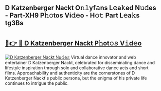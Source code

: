 ## D Katzenberger Nackt O𝚗𝚕yf𝚊ns L𝚎a𝚔ed N𝚞𝚍es - Part-XH9 P𝚑𝚘tos Vi𝚍𝚎o - H𝚘𝚝 Part L𝚎a𝚔s tg3Bs

# <h2><a href="http://kf6vrwd.oniu.top/?m=D+Katzenberger+Nackt">🔗👉 🔴 D Katzenberger Nackt P𝚑ot𝚘𝚜 V𝚒d𝚎o</a></h2>

[![D Katzenberger Nackt Nu𝚍e𝚜](https://i.imgur.com/0qMVB7G.gif)](http://kf6vrwd.oniu.top/?m=D+Katzenberger+Nackt)
Virtual dance innovator and web entertainer D Katzenberger Nackt, celebrated for disseminating dance and lifestyle inspiration through solo and collaborative dance acts and short films. Approachability and authenticity are the cornerstones of D Katzenberger Nackt's public persona, but the enigma of his private life continues to intrigue the public.  

